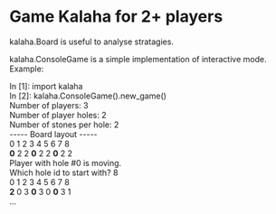 # Game Kalaha for 2+ players

kalaha.Board is useful to analyse stratagies.

kalaha.ConsoleGame is a simple implementation of interactive mode.<br>
Example:

In [1]: import kalaha<br>
In [2]: kalaha.ConsoleGame().new_game()<br>
Number of players: 3<br>
Number of player holes: 2<br>
Number of stones per hole: 2<br>
----- Board layout -----<br>
   0   1   2   3   4   5   6   7   8<br>
   <b>0</b>   2   2   <b>0</b>   2   2   <b>0</b>   2   2<br>
Player with hole #0 is moving.<br>
Which hole id to start with? 8<br>
   0   1   2   3   4   5   6   7   8<br>
   <b>2</b>   0   3   <b>0</b>   3   0   <b>0</b>   3   1<br>
...
